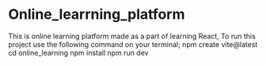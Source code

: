 # Online_learrning_platform
This is online learning platform made as a part of learning React,
To run this project use the following command on your terminal;
npm create vite@latest
cd online_learning
npm install
npm run dev
